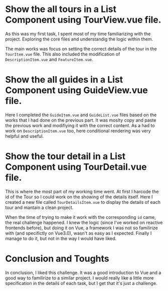 # Show the all tours in a List Component  using TourView.vue file.

As this was my first task, I spent most of my time familiarizing with the project. Exploring the core files and understandig the logic within them.

The main works was focus on setting the correct details of the tour in the `TourItem.vue` file. This also included the modification of `DescriptionItem.vue` and `FeatureItem.vue`.

# Show the all guides in a List Component using GuideView.vue file.

Here I completed the `GuideItem.vue` and `GuideList.vue` files based on the works that I had done on the previous part. It was moslty copy and paste the previous work and modifiying it with the correct content.
As a had to work on `DescriptionItem.vue` too, here conditional rendering was very helpful and useful.


# Show the tour detail in a List Component using  TourDetail.vue file.

This is where the most part of my working time went. At first I harcode the id of the Tour so I could work on the showing of the details itself. Here I created a new file called `TourDetailsItem.vue` to display the details of each tour and mantain a clean project. 

When the time of trying to make it work with the corresponding `id` came, the real challenge happened. I knew the logic (since I've worked on reactive frontends before), but doing it on Vue, a framework I was not so familirize with (and specifictly on Vue3.0), wasn't as easy as I expected. Finally I manage to do it, but not in the way I would have liked.

# Conclusion and Toughts

In conclusion, I liked this challenge. It was a good introduction to Vue and a good way to familirize to a similar project. 
I would really like a little more specification in the details of each task, but I get that it's just a challenge.

